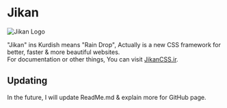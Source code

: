 # Jikan

![Jikan Logo]()

"Jikan" ins Kurdish means "Rain Drop", Actually is a new CSS framework for better, faster &amp; more beautiful websites.
<br>
For documentation or other things, You can visit [JikanCSS.ir](http://JikanCSS.ir).
<br>
## Updating
In the future, I will update ReadMe.md & explain more for GitHub page.
